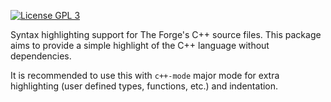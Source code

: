 [![License GPL 3](https://img.shields.io/badge/license-GPL_3-green.svg)](http://www.gnu.org/licenses/gpl-3.0.txt)

Syntax highlighting support for The Forge's C++ source files. This package aims to provide a simple highlight of the C++ language without dependencies.

It is recommended to use this with `c++-mode` major mode for extra highlighting (user defined types, functions, etc.) and indentation.
